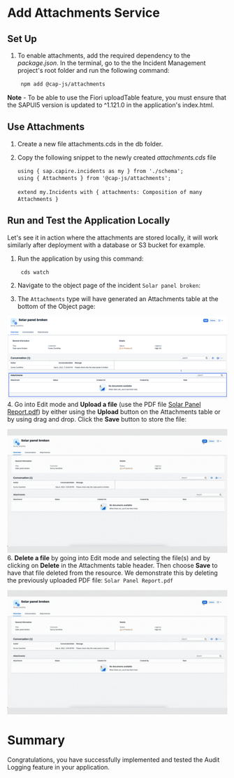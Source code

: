 # Add Attachments Service


## Set Up

1. To enable attachments, add the required dependency to the *package.json*. In the terminal, go to the the Incident Management project's root folder and run the following command:  
   
   ```bash
    npm add @cap-js/attachments
   ```
**Note** - To be able to use the Fiori uploadTable feature, you must ensure that the SAPUI5 version is updated to ^1.121.0 in the application's index.html.


## Use Attachments
1. Create a new file attachments.cds in the db folder.

2. Copy the following snippet to the newly created *attachments.cds* file

   ```cds
   using { sap.capire.incidents as my } from './schema';
   using { Attachments } from '@cap-js/attachments';

   extend my.Incidents with { attachments: Composition of many Attachments }
   ```

## Run and Test the Application Locally

Let's see it in action where the attachments are stored locally, it will work similarly after deployment with a database or S3 bucket for example.


1. Run the application by using this command:

   ```bash
    cds watch
   ```
2. Navigate to the object page of the incident `Solar panel broken`:


3. The `Attachments` type will have generated an Attachments table at the bottom of the Object page:

![open BAS folder](./images/facet.png)
4. Go into Edit mode and **Upload a file** (use the PDF file [Solar Panel Report.pdf](./Solar_Panel_Report.pdf)) by either using the **Upload** button on the Attachments table or by using drag and drop. Click the **Save** button to store the file:

![Upload file](./images/upload.gif)
6. **Delete a file** by going into Edit mode and selecting the file(s) and by clicking on **Delete** in the Attachments table header. Then choose **Save** to have that file deleted from the resource. We demonstrate this by deleting the previously uploaded PDF file: `Solar Panel Report.pdf`

![delete file](./images/upload.gif)


# Summary

Congratulations, you have successfully implemented and tested the Audit Logging feature in your application.

   
